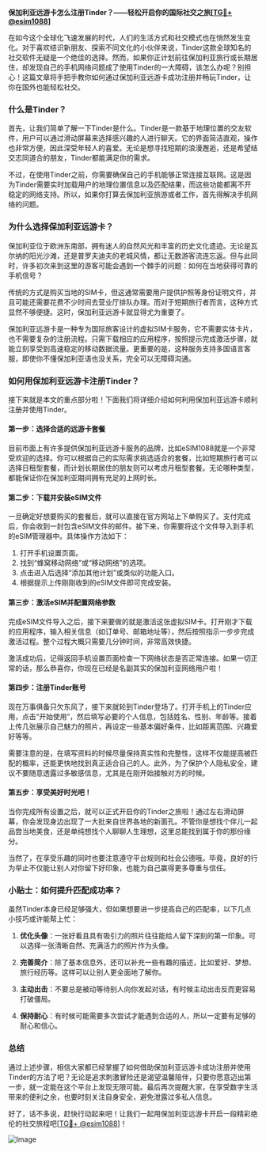 **保加利亚远游卡怎么注册Tinder？——轻松开启你的国际社交之旅[[TG💪+ @esim1088](https://t.me/s/esim1088)]**

在如今这个全球化飞速发展的时代，人们的生活方式和社交模式也在悄然发生变化。对于喜欢结识新朋友、探索不同文化的小伙伴来说，Tinder这款全球知名的社交软件无疑是一个绝佳的选择。然而，如果你正计划前往保加利亚旅行或长期居住，却发现自己的手机网络问题成了使用Tinder的一大障碍，该怎么办呢？别担心！这篇文章将手把手教你如何通过保加利亚远游卡成功注册并畅玩Tinder，让你在国外也能轻松社交。

### 什么是Tinder？

首先，让我们简单了解一下Tinder是什么。Tinder是一款基于地理位置的交友软件，用户可以通过滑动屏幕来选择感兴趣的人进行聊天。它的界面简洁直观，操作也非常方便，因此深受年轻人的喜爱。无论是想寻找短期的浪漫邂逅，还是希望结交志同道合的朋友，Tinder都能满足你的需求。

不过，在使用Tinder之前，你需要确保自己的手机能够正常连接互联网。这是因为Tinder需要实时加载用户的地理位置信息以及匹配结果，而这些功能都离不开稳定的网络支持。所以，如果你打算去保加利亚旅游或者工作，首先得解决手机网络的问题。

### 为什么选择保加利亚远游卡？

保加利亚位于欧洲东南部，拥有迷人的自然风光和丰富的历史文化遗迹。无论是瓦尔纳的阳光沙滩，还是普罗夫迪夫的老城风情，都让无数游客流连忘返。但与此同时，许多初次来到这里的游客可能会遇到一个棘手的问题：如何在当地获得可靠的手机信号？

传统的方式是购买当地的SIM卡，但这通常需要用户提供护照等身份证明文件，并且可能还需要花费不少时间去营业厅排队办理。而对于短期旅行者而言，这种方式显然不够便捷。这时，保加利亚远游卡就显得尤为重要了。

保加利亚远游卡是一种专为国际旅客设计的虚拟SIM卡服务，它不需要实体卡片，也不需要复杂的注册流程。只需下载相应的应用程序，按照提示完成激活步骤，就能立刻享受到高速稳定的移动数据流量。更重要的是，这种服务支持多国语言客服，即使你不懂保加利亚语也没关系，完全可以无障碍沟通。

### 如何用保加利亚远游卡注册Tinder？

接下来就是本文的重点部分啦！下面我们将详细介绍如何利用保加利亚远游卡顺利注册并使用Tinder。

#### 第一步：选择合适的远游卡套餐

目前市面上有许多提供保加利亚远游卡服务的品牌，比如eSIM1088就是一个非常受欢迎的选择。你可以根据自己的实际需求挑选适合的套餐，比如短期旅行者可以选择日租型套餐，而计划长期居住的朋友则可以考虑月租型套餐。无论哪种类型，都能保证你在保加利亚期间拥有充足的上网时长。

#### 第二步：下载并安装eSIM文件

一旦确定好想要购买的套餐后，就可以直接在官方网站上下单购买了。支付完成后，你会收到一封包含eSIM文件的邮件。接下来，你需要将这个文件导入到手机的eSIM管理器中。具体操作方法如下：

1. 打开手机设置页面。
2. 找到“蜂窝移动网络”或“移动网络”的选项。
3. 点击进入后选择“添加其他计划”或类似的功能入口。
4. 根据提示上传刚刚收到的eSIM文件即可完成安装。

#### 第三步：激活eSIM并配置网络参数

完成eSIM文件导入之后，接下来要做的就是激活这张虚拟SIM卡。打开刚才下载的应用程序，输入相关信息（如订单号、邮箱地址等），然后按照指示一步步完成激活过程。整个过程大概只需要几分钟时间，非常高效快捷。

激活成功后，记得返回手机设置页面检查一下网络状态是否正常连接。如果一切正常的话，那么恭喜你，你现在已经是名副其实的保加利亚网络用户啦！

#### 第四步：注册Tinder账号

现在万事俱备只欠东风了，接下来就轮到Tinder登场了。打开手机上的Tinder应用，点击“开始使用”，然后填写必要的个人信息，包括姓名、性别、年龄等。接着上传几张展示自己魅力的照片，再设定一些基本偏好条件，比如距离范围、兴趣爱好等等。

需要注意的是，在填写资料的时候尽量保持真实性和完整性，这样不仅能提高被匹配的概率，还能更快地找到真正适合自己的人。此外，为了保护个人隐私安全，建议不要随意透露过多敏感信息，尤其是在刚开始接触对方的时候。

#### 第五步：享受美好时光吧！

当你完成所有设置之后，就可以正式开启你的Tinder之旅啦！通过左右滑动屏幕，你会发现身边出现了一大批来自世界各地的新面孔。不管你是想找个伴儿一起品尝当地美食，还是单纯想找个人聊聊人生理想，这里总能找到属于你的那份缘分。

当然了，在享受乐趣的同时也要注意遵守平台规则和社会公德哦。毕竟，良好的行为举止不仅能让别人对你留下好印象，也能为自己赢得更多尊重与信任。

### 小贴士：如何提升匹配成功率？

虽然Tinder本身已经足够强大，但如果想要进一步提高自己的匹配率，以下几点小技巧或许能帮上忙：

1. **优化头像**：一张好看且具有吸引力的照片往往能给人留下深刻的第一印象。可以选择一张清晰自然、充满活力的照片作为头像。
   
2. **完善简介**：除了基本信息外，还可以补充一些有趣的描述，比如爱好、梦想、旅行经历等。这样可以让别人更全面地了解你。
   
3. **主动出击**：不要总是被动等待别人向你发起对话，有时候主动出击反而更容易打破僵局。
   
4. **保持耐心**：有时候可能需要多次尝试才能遇到合适的人，所以一定要有足够的耐心和信心。

### 总结

通过上述步骤，相信大家都已经掌握了如何借助保加利亚远游卡成功注册并使用Tinder的方法了吧？无论是追求刺激冒险还是渴望温馨陪伴，只要你愿意迈出第一步，就一定能在这个平台上发现无限可能。最后再次提醒大家，在享受数字生活带来的便利之余，也要时刻关注自身安全，避免泄露过多私人信息。

好了，话不多说，赶快行动起来吧！让我们一起用保加利亚远游卡开启一段精彩绝伦的社交旅程吧[[TG💪+ @esim1088](https://t.me/s/esim1088)]！

![Image](https://i.postimg.cc/4NQfJmqS/Snipaste-2025-05-13-00-14-12.png)